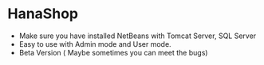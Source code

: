 # HanaShop

- Make sure you have installed NetBeans with Tomcat Server, SQL Server
- Easy to use with Admin mode and User mode.
- Beta Version ( Maybe sometimes you can meet the bugs)
